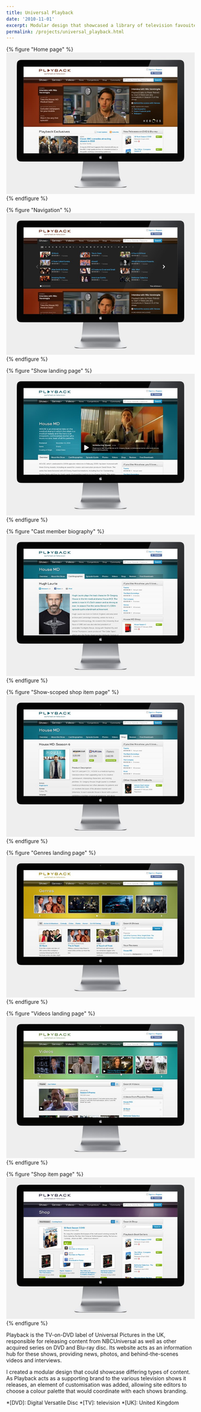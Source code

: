 ```yaml
---
title: Universal Playback
date: '2010-11-01'
excerpt: Modular design that showcased a library of television favouites.
permalink: /projects/universal_playback.html
---
```

{% figure "Home page" %}
![](/assets/images/projects/universal_playback/0.jpg)
{% endfigure %}

{% figure "Navigation" %}
![](/assets/images/projects/universal_playback/1.jpg)
{% endfigure %}

{% figure "Show landing page" %}
![](/assets/images/projects/universal_playback/2.jpg)
{% endfigure %}

{% figure "Cast member biography" %}
![](/assets/images/projects/universal_playback/3.jpg)
{% endfigure %}

{% figure "Show-scoped shop item page" %}
![](/assets/images/projects/universal_playback/4.jpg)
{% endfigure %}

{% figure "Genres landing page" %}
![](/assets/images/projects/universal_playback/5.jpg)
{% endfigure %}

{% figure "Videos landing page" %}
![](/assets/images/projects/universal_playback/6.jpg)
{% endfigure %}

{% figure "Shop item page" %}
![](/assets/images/projects/universal_playback/7.jpg)
{% endfigure %}

Playback is the TV-on-DVD label of Universal Pictures in the UK, responsible for releasing content from NBCUniversal as well as other acquired series on DVD and Blu-ray disc. Its website acts as an information hub for these shows, providing news, photos, and behind-the-scenes videos and interviews.

I created a modular design that could showcase differing types of content. As Playback acts as a supporting brand to the various television shows it releases, an element of customisation was added, allowing site editors to choose a colour palette that would coordinate with each shows branding.

*[DVD]: Digital Versatile Disc
*[TV]: television
*[UK]: United Kingdom